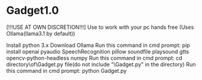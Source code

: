 # Gadget1.0
[!!!USE AT OWN DISCRETION!!!] Use to work with your pc hands free (Uses Ollama(llama3.1 by default))

Install python 3.x
Download Ollama
Run this command in cmd prompt: pip install openai pyaudio SpeechRecognition pillow soundfile playsound gtts opencv-python-headless numpy
Run this command in cmd prompt: cd directory\of\Gadget.py file(do not include "\Gadget.py" in the directory)
Run this command in cmd prompt: python Gadget.py
